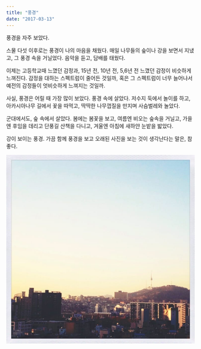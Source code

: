 ```yaml
---
title: "풍경"
date: "2017-03-13"
---
```


풍경을 자주 보았다.

스물 다섯 이후로는 풍경이 나의 마음을 채웠다. 매일 나무들의 숲이나 강을 보면서 지냈고, 그 풍경 속을 거닐었다. 음악을 듣고, 담배를 태웠다.

이제는 고등학교때 느꼈던 감정과, 15년 전, 10년 전, 5,6년 전 느꼈던 감정이 비슷하게 느껴진다. 감정을 대하는 스펙트럼이 줄어든 것일까, 혹은 그 스펙트럼이 너무 늘어나서 예전의 감정들이 엇비슷하게 느껴지는 것일까.

사실, 풍경은 어릴 때 가장 많이 보았다. 풍경 속에 살았다. 저수지 둑에서 놀이를 하고, 아카시아나무 길에서 꽃을 따먹고, 딱딱한 나무껍질을 만지며 사슴벌레와 놀았다.

군대에서도, 숲 속에서 살았다. 봄에는 봄꽃을 보고, 여름엔 비오는 숲속을 거닐고, 가을엔 후임을 데리고 단풍길 산책을 다니고, 겨울엔 아침에 새하얀 눈밭을 밟았다.

강이 보이는 풍경. 가끔 함께 풍경을 보고 오래된 사진을 보는 것이 생각난다는 말은, 참 좋다.

![](/photo/diary/2017-03-13-풍경.jpg)